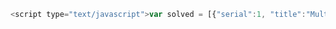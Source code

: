 ```js script
<script type="text/javascript">var solved = [{"serial":1, "title":"Multiply", "titleLink": "https://www.codewars.com/kata/50654ddff44f800200000004", "solution":[{"language":"Java","languageLink":"https://github.com/aritrakar/codewars/blob/main/7%2C8%20kyu/Multiply.java"}],"kyu":8}]</script>
```
<table>
  
  <script type="text/javascript">
    
    solved.map((item) => 
    {<tr>
      <td>item.serial</td>
      <td><a href = item.titleLink>item.title</a></td>
      <td>item.solution.map((i) => <a href=i.languageLink>i.language</a>)</td>
      <td>item.kyu</td>
    </tr>})
  </script>
</table>

